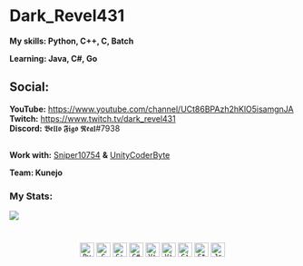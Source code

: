 # Dark_Revel431

**My skills: Python, C++, C, Batch**

**Learning: Java, C#, Go**

## Social:                    
**YouTube:** https://www.youtube.com/channel/UCt86BPAzh2hKlO5isamgnJA                         
**Twitch:** https://www.twitch.tv/dark_revel431                                
**Discord:** 𝕭𝖊𝖑𝖑𝖔 𝕱𝖎𝖌𝖔 𝕽𝖊𝖆𝖑#7938       
##

**Work with:** [Sniper10754](https://github.com/Sniper10754) **&** [UnityCoderByte](https://github.com/UnityCoderByte)

**Team: Kunejo**

### My Stats:

<img align="center" src="https://github-readme-stats.vercel.app/api/top-langs/?username=Dark-Revel431&layout=compact&theme=dark"/>

#

<p align="center">
  <code><img title="Python" height="25" src="https://github.com/zumrudu-anka/zumrudu-anka/blob/master/images/python-original.svg"></code>
  <code><img title="C" height="25" src="https://github.com/zumrudu-anka/zumrudu-anka/blob/master/images/c.svg"></code>
  <code><img title="C++" height="25" src="https://github.com/zumrudu-anka/zumrudu-anka/blob/master/images/cpp.svg"></code>
  <code><img title="C#" height="25" src="https://github.com/zumrudu-anka/zumrudu-anka/blob/master/images/cSharp.svg"></code>
  <code><img title="Visual Studio Code" height="25" src="https://github.com/zumrudu-anka/zumrudu-anka/blob/master/images/vscode.png"></code>
  <code><img title="Visual Studio" height="25" src="https://github.com/zumrudu-anka/zumrudu-anka/blob/master/images/visualstudio.png"></code>
  <code><img title="GitHub" height="25" src="https://github.com/zumrudu-anka/zumrudu-anka/blob/master/images/github.svg"></code>
  <code><img title="StackOverflow" height="25" src="https://github.com/zumrudu-anka/zumrudu-anka/blob/master/images/stackoverflow.svg"></code>
  <code><img title="Json" height="25" src="https://github.com/zumrudu-anka/zumrudu-anka/blob/master/images/json.svg"></code>
  <br><br>

   
</p>
